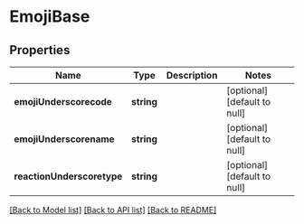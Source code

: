 # EmojiBase

## Properties
Name | Type | Description | Notes
------------ | ------------- | ------------- | -------------
**emojiUnderscorecode** | **string** |  | [optional] [default to null]
**emojiUnderscorename** | **string** |  | [optional] [default to null]
**reactionUnderscoretype** | **string** |  | [optional] [default to null]

[[Back to Model list]](../README.md#documentation-for-models) [[Back to API list]](../README.md#documentation-for-api-endpoints) [[Back to README]](../README.md)


